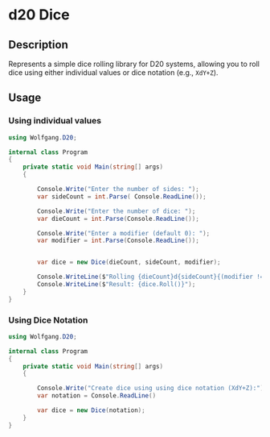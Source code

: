 # d20 Dice

## Description

Represents a simple dice rolling library for D20 systems, 
allowing you to roll dice using either individual values 
or dice notation (e.g., `XdY+Z`).



## Usage

### Using individual values
```csharp
using Wolfgang.D20;

internal class Program
{
    private static void Main(string[] args)
    {

        Console.Write("Enter the number of sides: ");
        var sideCount = int.Parse( Console.ReadLine());

        Console.Write("Enter the number of dice: ");
        var dieCount = int.Parse(Console.ReadLine());

        Console.Write("Enter a modifier (default 0): ");
        var modifier = int.Parse(Console.ReadLine());


        var dice = new Dice(dieCount, sideCount, modifier);

        Console.WriteLine($"Rolling {dieCount}d{sideCount}{(modifier != 0 ? (modifier > 0 ? "+" : "") + modifier : "")}:");
        Console.WriteLine($"Result: {dice.Roll()}");
    }
}
```

### Using Dice Notation
```csharp
using Wolfgang.D20;

internal class Program
{
    private static void Main(string[] args)
    {

        Console.Write("Create dice using using dice notation (XdY+Z):");
        var notation = Console.ReadLine()

        var dice = new Dice(notation);
    }
}
```
